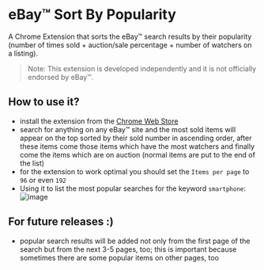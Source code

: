# eBay™ Sort By Popularity
A Chrome Extension that sorts the eBay™ search results by their popularity (number of times sold + auction/sale percentage + number of watchers on a listing).  
> Note: This extension is developed independently and it is not officially endorsed by eBay™.

## How to use it?
- install the extension from the [Chrome Web Store](https://chrome.google.com/webstore/detail/ebay-sort-by-popularity/hoiandnpgmngpknmfdnbkhigbbbgmpfm)
- search for anything on any  eBay™ site and the most sold items will appear on the top sorted by their sold number in ascending order, after these items come those items which have the most watchers and finally come the items which are on auction (normal items are put to the end of the list)
- for the extension to work optimal you should set the `Items per page` to `96` or even `192`
- Using it to list the most popular searches for the keyword `smartphone`:
![image](https://user-images.githubusercontent.com/37183688/44875531-211f1080-aca7-11e8-9cc9-3d89cfaf5c47.png)

## For future releases :)
- popular search results will be added not only from the first page of the search but from the next 3-5 pages, too; this is important because sometimes there are some popular items on other pages, too
